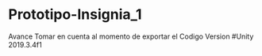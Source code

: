 # Prototipo-Insignia_1
Avance
Tomar en cuenta al momento de exportar el Codigo
Version
#Unity 2019.3.4f1
